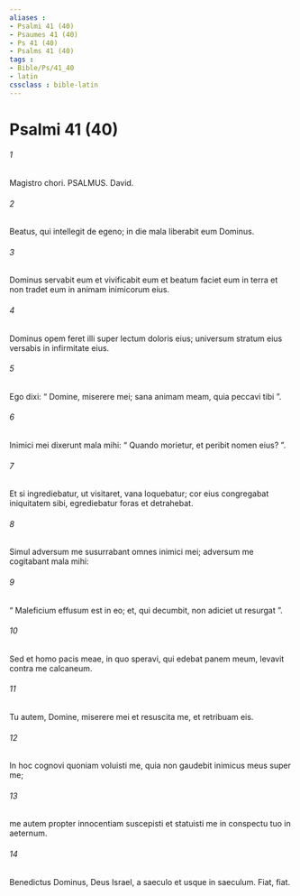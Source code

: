 ```yaml
---
aliases : 
- Psalmi 41 (40)
- Psaumes 41 (40)
- Ps 41 (40)
- Psalms 41 (40)
tags : 
- Bible/Ps/41_40
- latin
cssclass : bible-latin
---
```


# Psalmi 41 (40)

###### 1
Magistro chori. PSALMUS. David.
###### 2
Beatus, qui intellegit de egeno; in die mala liberabit eum Dominus.
###### 3
Dominus servabit eum et vivificabit eum et beatum faciet eum in terra et non tradet eum in animam inimicorum eius.
###### 4
Dominus opem feret illi super lectum doloris eius; universum stratum eius versabis in infirmitate eius.
###### 5
Ego dixi: “ Domine, miserere mei; sana animam meam, quia peccavi tibi ”.
###### 6
Inimici mei dixerunt mala mihi: “ Quando morietur, et peribit nomen eius? ”.
###### 7
Et si ingrediebatur, ut visitaret, vana loquebatur; cor eius congregabat iniquitatem sibi, egrediebatur foras et detrahebat.
###### 8
Simul adversum me susurrabant omnes inimici mei; adversum me cogitabant mala mihi:
###### 9
“ Maleficium effusum est in eo; et, qui decumbit, non adiciet ut resurgat ”.
###### 10
Sed et homo pacis meae, in quo speravi, qui edebat panem meum, levavit contra me calcaneum.
###### 11
Tu autem, Domine, miserere mei et resuscita me, et retribuam eis.
###### 12
In hoc cognovi quoniam voluisti me, quia non gaudebit inimicus meus super me;
###### 13
me autem propter innocentiam suscepisti et statuisti me in conspectu tuo in aeternum.
###### 14
Benedictus Dominus, Deus Israel, a saeculo et usque in saeculum. Fiat, fiat.
